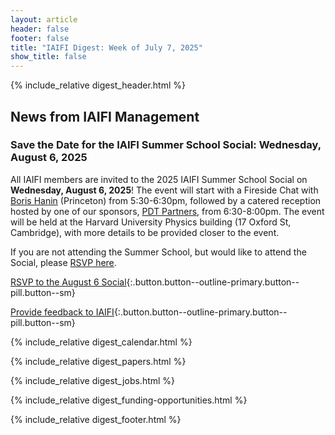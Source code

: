 ```yaml
---
layout: article
header: false
footer: false
title: "IAIFI Digest: Week of July 7, 2025"
show_title: false
--- 
```


{% include_relative digest_header.html %}

## News from IAIFI Management

### Save the Date for the IAIFI Summer School Social: Wednesday, August 6, 2025

All IAIFI members are invited to the 2025 IAIFI Summer School Social on **Wednesday, August 6, 2025**! The event will start with a Fireside Chat with [Boris Hanin](https://boris-hanin.github.io/) (Princeton) from 5:30-6:30pm, followed by a catered reception hosted by one of our sponsors, [PDT Partners](https://pdtpartners.com/), from 6:30-8:00pm. The event will be held at the Harvard University Physics building (17 Oxford St, Cambridge), with more details to be provided closer to the event.

If you are not attending the Summer School, but would like to attend the Social, please [RSVP here](https://app.smartsheet.com/b/form/0197e5432a487e00b3a4638971bf0aae).  

[RSVP to the August 6 Social](https://app.smartsheet.com/b/form/0197e5432a487e00b3a4638971bf0aae){:.button.button--outline-primary.button--pill.button--sm}

[Provide feedback to IAIFI](https://forms.gle/hk2mrqjaLY8nCZrE6){:.button.button--outline-primary.button--pill.button--sm}

{% include_relative digest_calendar.html %}

{% include_relative digest_papers.html %}
 
{% include_relative digest_jobs.html %}

{% include_relative digest_funding-opportunities.html %}

{% include_relative digest_footer.html %}
